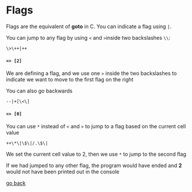 # Flags

Flags are the equivalent of **goto** in C. You can indicate a flag using `|`.

You can jump to any flag by using `<` and `>`inside two backslashes `\\`:

```
\>\++|++
```
#### `=> [2]`

We are defining a flag, and we use one `>` inside the two backslashes to indicate we want to move to the first flag on the right

You can also go backwards

```
--|+[\<\]
```
#### `=> [0]`

You can use `*` instead of `<` and `>` to jump to a flag based on the current cell value

```
++\*\|\$\|/.\$\|
```

We set the current cell value to 2, then we use `*` to jump to the second flag

If we had jumped to any other flag, the program would have ended and **2** would not have been printed out in the console

[go back](#Documentation/_README.md)